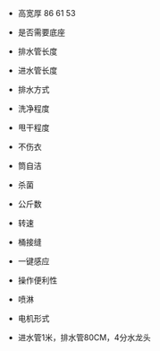 - 高宽厚 86 61 53
- 是否需要底座
- 排水管长度
- 进水管长度

- 排水方式
- 洗净程度
- 甩干程度
- 不伤衣
- 筒自洁
- 杀菌
- 公斤数
- 转速
- 桶接缝
- 一键感应
- 操作便利性
- 喷淋
- 电机形式

- 进水管1米，排水管80CM，4分水龙头
